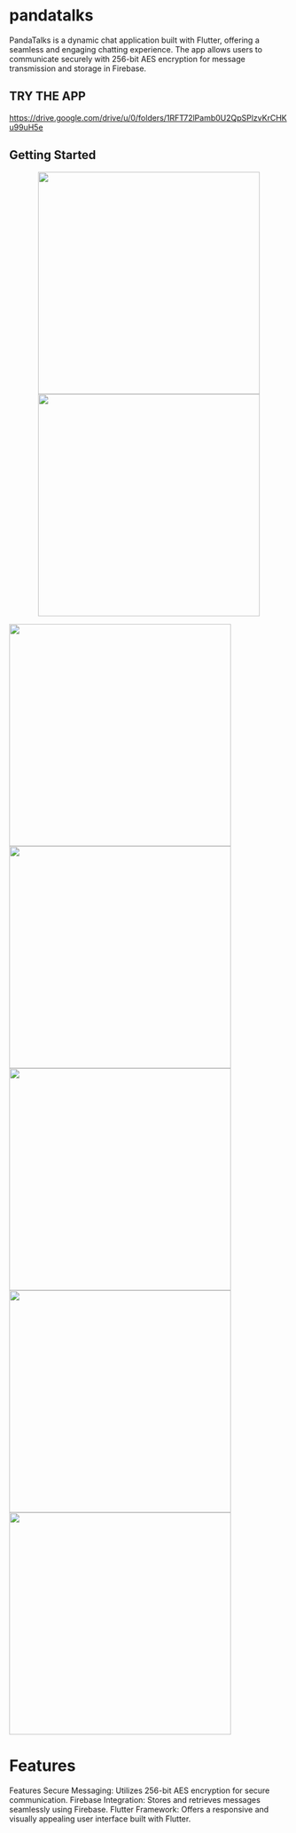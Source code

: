 # pandatalks

PandaTalks is a dynamic chat application built with Flutter, offering a seamless and engaging chatting experience. The app allows users to communicate securely with 256-bit AES encryption for message transmission and storage in Firebase.

## TRY THE APP
https://drive.google.com/drive/u/0/folders/1RFT72lPamb0U2QpSPlzvKrCHKu99uH5e

## Getting Started
<p align="center">
<img src = "https://user-images.githubusercontent.com/77544758/210411139-cbb169e6-3ceb-4d3c-846a-0d9520f28b00.png" widht =400 height = 400>
<img src = "https://user-images.githubusercontent.com/77544758/210411176-4d964776-cf62-43a3-b1ee-4045da159a6f.png" widht =400 height = 400>
<p/>
<img src = "https://user-images.githubusercontent.com/77544758/210411213-676d6dc7-8cab-4d27-9ec8-a8d751cf3665.png" widht =400 height = 400>
<img src = "https://user-images.githubusercontent.com/77544758/210411248-ab0d75fa-698a-4c1c-9739-a3797d64411b.png" widht =400 height = 400>
<img src = "https://github.com/user-attachments/assets/e95b9a0f-b041-4944-8c24-6a2afaa82a8e" widht =400 height = 400>

<img src = "https://user-images.githubusercontent.com/77544758/210411342-261dcd5a-fa77-4dde-bb65-b85d63267917.png" widht =400 height = 400>
<img src = "https://user-images.githubusercontent.com/77544758/210411396-8abfe1ed-01d4-4d21-a63a-38f77f50a3fb.png" widht =400 height = 400>

# Features

Features
Secure Messaging: Utilizes 256-bit AES encryption for secure communication.
Firebase Integration: Stores and retrieves messages seamlessly using Firebase.
Flutter Framework: Offers a responsive and visually appealing user interface built with Flutter.
